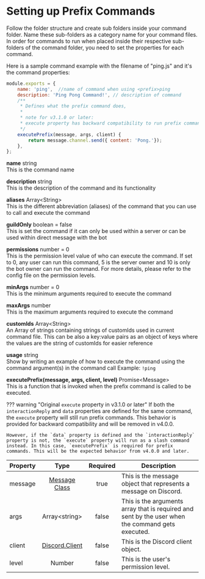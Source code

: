# Setting up Prefix Commands

Follow the folder structure and create sub folders inside your command folder. Name these sub-folders as a category name for your command files.  In order for commands to run when placed inside their respective sub-folders of the command folder, you need to set the properties for each command.

Here is a sample command example with the filename of "ping.js" and it's the command  properties:

```javascript 
module.exports = {
	name: 'ping',  //name of command when using <prefix>ping
	description: 'Ping Pong Command!', // description of command
    /**
     * Defines what the prefix command does, 
     * 
     * note for v3.1.0 or later:
     * execute property has backward compatibility to run prefix commands
     */
	executePrefix(message, args, client) {
		return message.channel.send({ content: 'Pong.'});
	},
};
```


<p>
  <strong>name</strong> <span class="varType">string</span><br/>
  This is the command name
</p>

<p>
  <strong>description</strong> <span class="varType">string</span><br/>
  This is the description of the command and its functionality
</p>

<p>
  <strong>aliases</strong> <span class="varType">Array&lt;String&gt;</span> <span class="optional-label"></span><br/>
  This is the different abbreviation (aliases) of the command that you can use to call and execute the command
</p>

<p>
  <strong>guildOnly</strong> <span class="varType">boolean</span> = false
  <span class="optional-label"></span><br/>
  This is set the command if it can only be used within a server or can be used within direct message with the bot
</p>

<p>
  <strong>permissions</strong> <span class="varType">number</span> = 0  <span class="optional-label"></span><br/>
  This is the permission level value of who can execute the command. If set to 0, any user can run this command, 5 is the server owner and 10 is only the bot owner can run the command. For more details, please refer to the config file on the permission levels.
</p>

<p>
  <strong>minArgs</strong> <span class="varType">number</span> = 0  <span class="optional-label"></span><br/>
  This is the minimum arguments required to execute the command
</p>


<p class="hasLabel">
<strong>maxArgs</strong> <span class="varType">number</span>
<span class="optional-label"></span>
<br/>
<span>
This is the maximum arguments required to execute the command</span>
</p>

<p>
  <strong>customIds</strong> <span class="varType">Array&lt;String&gt;</span> <span class="optional-label"></span><br/>
  An Array of strings containing strings of customIds used in current command file. This can be also a key:value pairs as an object of keys where the values are the string of customIds for easier reference
</p>
<p>
  <strong>usage</strong> <span class="varType">string</span> <span class="optional-label"></span><br/>
  Show by writing an example of how to execute the command using the command argument(s) in the command call  Example: <code>!ping</code>
</p>

<div class="hasLabel" markdown>
  <strong>executePrefix(message, args, client, level)</strong>
  <span class="varType">Promise&lt;Message&gt;</code></span><br/>
  This is a function that is invoked when the prefix command is called to be executed.

??? warning "Original `execute` property in v3.1.0 or later"
    If both the `interactionReply` and `data` properties are defined for the same command, the `execute` property will still run prefix commands. This behavior is provided for backward compatibility and will be removed in v4.0.0.

    However, if the `data` property is defined and the `interactionReply` property is not, the `execute` property will run as a slash command instead. In this case, `executePrefix` is required for prefix commands. This will be the expected behavior from v4.0.0 and later.



 </div>



<table>
  <thead>
    <tr>
      <th>Property</th>
      <th align="center">Type</th>
      <th align="center">Required</th>
      <th>Description</th>
    </tr>
  </thead>
  <tbody>
    <tr>
      <td>message</td>
      <td align="center"><a href="https://discord.js.org/docs/packages/discord.js/main/Message:Class">Message Class</a></td>
      <td align="center">true</td>
      <td>This is the message object that represents a message on Discord.</td>
    </tr>
    <tr>
      <td>args</td>
      <td align="center">Array&lt;string&gt;</td>
      <td align="center">false</td>
      <td>This is the arguments array that is required and sent by the user when the command gets executed.</td>
    </tr>
    <tr>
      <td>client</td>
      <td align="center"><a href="https://discord.js.org/docs/packages/discord.js/main/BaseClient:Class">Discord.Client</a></td>
      <td align="center">false</td>
      <td>This is the Discord client object.</td>
    </tr>
    <tr>
      <td>level</td>
      <td align="center">Number</td>
      <td align="center">false</td>
      <td>This is the user's permission level.</td>
    </tr>
  </tbody>
</table>

